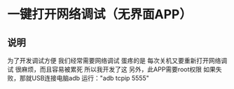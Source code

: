 # 一键打开网络调试（无界面APP）

## 说明
为了开发调试方便
我们经常需要网络调试
蛋疼的是
每次关机又要重新打开网络调试
很麻烦，而且容易被累死
所以我开发了这
另外，此APP需要root权限
如果失败，那就USB连接电脑adb
运行："adb tcpip 5555"

